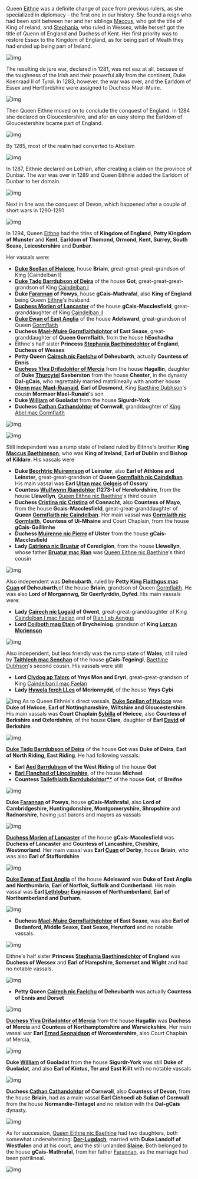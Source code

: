  Queen [Eithne](../p/eithne_nic_baethine_1238.md) was a definite change of pace from previous rulers, as she specialized in diplomacy - the first one in our history. 
 She found a reign who had been split between her and her siblings [Maccus](../p/maccus_baethineson_1273.md), who got the title of King of reland, and [Stephania](../p/stephania_baethinedohtor_1276.md), who ruled in Wessex, while herself got the title of Quenn of England and Duchess of Kent. 
 Her first priority was to restore Essex to the Kingdom of England, as for being part of Meath they had ended up being part of Ireland. 
 
 ![img](17-Queen-Eithne-1294/map1.jpg)

 The resulting de jure war, declared in 1281, was not eaz at all, becuase of the toughness of the Irish and their powerful ally from the continent, Duke Koenraad II of Tyrol. In 1283, however, the war was over, and the Earldom of Essex and Hertfordshire were assigned to Duchess Mael-Muire.
 
 ![img](17-Queen-Eithne-1294/war2.jpg)
 
 Then Queen Eithne moved on to conclude the conquest of England. In 1284 she declared on Gloucestershire, and afer an easy stomp the Earldom of Gloucestershire bcame part of England.
 
 ![img](17-Queen-Eithne-1294/war3.jpg)
  
  By 1285, most of the realm had converted to Abelism 
  
 ![img](17-Queen-Eithne-1294/abel1.jpg)
 
 In 1287, Eithnie declared on Lothian, after creating a claim on the province of Dunbar. The war was over in 1289 and Queen Eithnie added the Earldom of Dunbar to her domain. 
 
 ![img](17-Queen-Eithne-1294/war4.jpg)
 
Next in line was the conquest of Devon, which happened after a couple of short wars in 1290-1291

 ![img](17-Queen-Eithne-1294/war5.jpg)
 
 In 1294,  Queen [Eithne](../p/eithne_nic_baethine_1238.md) had the titles of **Kingdom of England**, **Petty Kingdom of Munster** and **Kent**, **Earldom of Thomond, Ormond, Kent, Surrey, South Seaxe, Leicestershire** and **Dunbar**.
 
 Her vassals were:
 
 - [**Duke Scellan of Hwicce**](../p/scellan_1255.md), house **Briain**, great-great-great-grandson of King [Caindelban I]
 - [**Duke Tadg Barrdubson of Deira**](../p/tadg_barrdubson_1257.md) of the house **Got**, great-great-great-grandson of King [Caindelban I](../p/caindelban_i_mac_faelan_1114.md)
 - **Duke [Farannan](../p/farannan_1239.md) of Powys**, house **gCais-Mathrafal**, also **King of England** being  Queen [Eithne](../p/eithne_nic_baethine_1238.md)'s husband
 - [**Duchess Morien of Lancaster**](../p/morien_1226.md) of the house **gCais-Macclesfield**, great-granddaughter of King [Caindelban II](../p/caindelban_ii_mac_caindelban_1147.md)
 - [**Duke Ewan of East Anglia**](../p/ewan_1232.md) of the house **Adelsward**, great-grandson of Queen [Gormflaith](../p/gormflaith_nic_caindelban_1171.md)
 - **Duchess [Mael-Muire Gormflaithdohtor](../p/mael-muire_gormflaithdohtor_1268.md) of East Seaxe**, great-granddaughter of **Queen Gormflaith**, from the house **hEochadha**
 - Eithne's half sister **Princess [Stephania Baethinedohtor](../p/stephania_baethinedohtor_1276.md) of England**, **Duchess of Wessex**
 - **Petty Queen [Cairech nic Faelchu](../p/cairech_nic_faelchu_1235.md) of Deheubarth**, actually **Countess of Ennis**
 - [**Duchess Ylva Drifadohtor of Mercia**](../p/ylva_drifadohtor_1261.md) from the house **Hagallin**, daughter of **Duke [Thurcytel](../p/thurcytel_saebertson_1228.md) Saeberston** from the house **Chester**, in the dynasty **Dal-gCais**, who regrettably married matrilineally with another house
 - **[Glenn mac Mael-Ruanaid](../p/glenn_mac_mael-ruanaid_1242.md)**, **Earl of Desmond**,  King [Baethine Dubhson](../p/baethine_dubhson_1205.md)'s cousin  **Mormaer Mael-Runaid**'s son 
 - **Duke [William](../p/william_1247.md) of Guoladat** from the house **Sigurdr-York** 
 - **Duchess [Cathan Cathandohtor](../p/cathan_cathandohtor_1247.md) of Cornwall**, granddaughter of [King Abel mac Gormflaith](../p/abel_mac_gormflaith_1190.md)
 
 
 ![img](17-Queen-Eithne-1294/map2.jpg)
 
 ![img](17-Queen-Eithne-1294/map3.jpg)
 
 Still independent was a rump state of Ireland ruled by Eithne's brother **King [Maccus Baethineson](../p/maccus_baethineson_1273.md)**, who was **King of Ireland**, **Earl of Dublin** and **Bishop of Kildare**. His vassals were
 
 - **Duke [Beorhtric Muirennson](../p/beorhtric_muirennson_1265.md) of Leinster**, also **Earl of Athlone and Leinster**, great-great-grandson of **Queen [Gormflaith nic Caindelban](../p/gormflaith_nic_caindelban_1171.md)**. His main vassal was **Earl [Ultan mac Gelgeis](../p/ultan_mac_gelgeis_1249.md) of Ossory**
 - **Countess [Wulfwynn Riandohtor](../p/wulfwynn_riandohtor_1273.md) (1273-) of Herefordshire**, from the house **Llewellyn**, [Queen Eithne nic Baethine](../p/eithne_nic_baethine_1238.md)'s third cousin
 - **Duchess [Cristina nic Cristina](../p/cristina_nic_cristina_1277.md) of Connacht**, also **Countess of Mayo**, from the house **Gcais-Macclesfield**,  great-great-granddaughter of **Queen [Gormflaith nic Caindelban](../p/gormflaith_nic_caindelban_1171.md)**. Her main vassal was **[Gormlaith nic Gormlaith](../p/gormlaith_nic_gormlaith_1231.md)**, **Countess of Ui-Mhaine** and Court Chaplain, from the house **gCais-Gaillimhe**
 - **Duchess [Muirenne nic Pierre](../p/muirenne_nic_pierre_1275.md) of Ulster** from the house **gCais-Macclesfield**
 - **Lady [Catriona nic Bruatur](../p/catriona_nic_bruatur_1261.md) of Ceredigion**, from the house **Llewellyn**, whose father  [**Bruatur mac Rian**](../p/bruatur_mac_rian_1241.md) was [Queen Eithne nic Baethine](../p/eithne_nic_baethine_1238.md)'s third cousin
 
 
 ![img](17-Queen-Eithne-1294/map4.jpg)
 
 Also independent was **Deheubarth**, ruled by  **Petty King [Flaithgus mac Cuan](../p/flaithgus_mac_cuan_1236.md) of Deheubarth**,of the house **Briain**,  grandson of Queen [Gormflaith](../p/gormflaith_nic_caindelban_1171.md). He was also **Lord of Morgannwg, Sir Gaerfyrddin, Dyfed**. His main vassals were:
 
 - **Lady [Cairech nic Lugaid](../p/cairech_nic_lugaid_1250.md) of Gwent**, great-great-granddaughter of King [Caindelban I mac Faelan](../p/caindelban_i_mac_faelan_1114.md)  and of [Rian I ab Aengus](../p/rian_i_ab_aengus_1144.md) 
 - **Lord [Coilboth mag Etain](../p/coilboth_mag_etain_1287.md) of Brycheiniog**. grandson of **King [Lorcan Morienson](../p/lorcan_morienson_1204.md)**
 
 ![img](17-Queen-Eithne-1294/map5.jpg)
  
  Also independent, but less friendly was the rump state of **Wales**, still ruled by **[Taithlech mac Senchan](../p/taithlech_mac_senchan_1243.md)** of the house **gCais-Tegeingl**, [Baethine Dubhson](../p/baethine_dubhson_1205.md)'s second cousin. His vassals were still
  
- **Lord [Clydog ap Talorc](../p/clydog_ap_talorc_1227.md) of Ynys Mon and Eryri**, great-great-grandson of King [Caindelban I mac Faelan](../p/caindelban_i_mac_faelan_1114.md) 
- **Lady [Hywela ferch LLes](../p/hywela_ferch_lles_1242.md) of Merionnydd**, of the house **Ynys Cybi**

 ![img](17-Queen-Eithne-1294/map6.jpg)
   As to Queen Eithnie's direct vassals, [**Duke Scellan of Hwicce**](../p/scellan_1255.md) was **Duke of Hwicce**, **Earl of Nottinghamshire, Wiltshire and Gloucestershire**. His main vassals was **Court Chaplain [Sybilla](../p/sybilla_1248.md) of Hwicce**, also **Countess of Berkshire and Oxfordshire**, of the house **Clare**, daughter of **Earl [David](../p/david_1231.md) of Berkshire**. 

  ![img](17-Queen-Eithne-1294/map7.jpg)
  
[**Duke Tadg Barrdubson of Deira**](../p/tadg_barrdubson_1257.md) of the house **Got** was **Duke of Deira**, **Earl of North Riding, East Riding**. He had following vassals:

- **Earl [Aed Barrdubson](../p/aed_barrdubson_1261.md) of the West Riding** of the house **Got**
- [**Earl Flanchad of Lincolnshire**](../p/flanchad_1231.md), of the house **Michael**
- **Countess [Tailefhlaith Barrdubdohtor**](../p/tailefhlaith_barrdubdohtor_1252.md)** of the house **Got**, of **Breifne**

 ![img](17-Queen-Eithne-1294/map8.jpg)
 
**Duke [Farannan](../p/farannan_1239.md) of Powys**, house **gCais-Mathrafal**, also **Lord of Cambridgeshire, Huntingdonshire, Montgomeryshire, Shropshire** and **Radnorshire**, having just barons and mayors as vassals
 
![img](17-Queen-Eithne-1294/map9.jpg)
  
[**Duchess Morien of Lancaster**](../p/morien_1226.md) of the house **gCais-Macclesfield** was **Duchess of Lancaster** and **Countess of Lancashire, Cheshire, Westmorland**. Her main vassal was **Earl [Cuan](../p/cuan_mac_cuan_1245.md) of Derby**, house **Briain**, who was also **Earl of Staffordshire**

![img](17-Queen-Eithne-1294/map10.jpg)

[**Duke Ewan of East Anglia**](../p/ewan_1232.md) of the house **Adelsward** was **Duke of East Anglia and Northumbria**, **Earl of Norflok, Suffolk and Cumberland**. His main vassal was **Earl [Lethlobur](../p/lethlobur_mag_euginia_1241.md) Euginiasson of Northumberland**, **Earl of Northumberland and Durham**.

![img](17-Queen-Eithne-1294/map11.jpg) 

- **Duchess [Mael-Muire Gormflaithdohtor](../p/mael-muire_gormflaithdohtor_1268.md) of East Seaxe**, was also **Earl of Bedanford, Middle Seaxe, East Seaxe, Herutford** and no notable vassals. 

![img](17-Queen-Eithne-1294/map17.jpg) 

Eithne's half sister **Princess [Stephania Baethinedohtor](../p/stephania_baethinedohtor_1276.md) of England** was **Duchess of Wessex** and **Earl of Hampshire, Somerset and Wight** and had no notable vassals.

![img](17-Queen-Eithne-1294/map12.jpg) 

- **Petty Queen [Cairech nic Faelchu](../p/cairech_nic_faelchu_1235.md) of Deheubarth** was actually **Countess of Ennis and Dorset**

![img](17-Queen-Eithne-1294/map13.jpg) 

[**Duchess Ylva Drifadohtor of Mercia**](../p/ylva_drifadohtor_1261.md) from the house **Hagallin** was **Duchess of Mercia** and **Countess of Northamptonshire and Warwickshire**. Her main vassal war **Earl [Ernad Seonaidson](../p/ernad_seonaidson_1245.md) of Worcestershire**, also Court Chaplain of Mercia,

![img](17-Queen-Eithne-1294/map14.jpg) 

**Duke [William](../p/william_1247.md) of Guoladat** from the house **Sigurdr-York** was still  **Duke of Guoladat**, and also **Earl of Kintus, Ter and East Kiilt** with no notable vassals

![img](17-Queen-Eithne-1294/map15.jpg) 

 **Duchess [Cathan Cathandohtor](../p/cathan_cathandohtor_1247.md)  of Cornwall**, also **Countess of Devon**, from the house **Briain**, had as a main vassal **Earl Cinhoedl ab Sulian of Cornwall** from the house **Normandie-Tintagel** and no relation with the **Dal-gCais** dynasty.


 ![img](17-Queen-Eithne-1294/map16.jpg) 

As for succession, [Queen Eithne nic Baethine](../p/eithne_nic_baethine_1238.md) had two daughters, both somewhat underwhelming: **[Der-Lugdach](../p/der-lugdach_1266.md)**, married with **Duke Landolf of Westfalen** and at his court, and the still unlanded **[Slaine](../p/slaine_eithnedohtor_1268.md)**. Both belonged to the house **gCais-Mathrafal**, from her father [Farannan](../p/farannan_1239.md), as the marriage had been patrilineal.

![img](17-Queen-Eithne-1294/fam1.jpg) 


